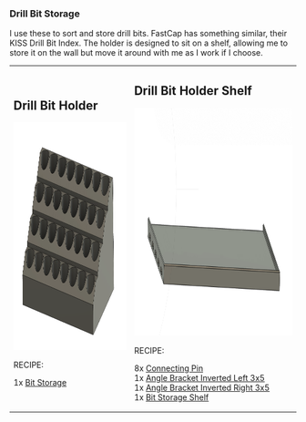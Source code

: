 ### Drill Bit Storage

I use these to sort and store drill bits.  FastCap has something similar, their KISS Drill Bit Index.  The holder is designed to sit on a shelf, allowing me to store it on the wall but move it around with me as I work if I choose.

<table>
  <tr>
    <td>
      
## Drill Bit Holder
<img src="DrillBitHolder.png" height="400"/>
                
RECIPE: 

1x [Bit Storage](DrillBitHolder.stl)
    </td>
    <td>

## Drill Bit Holder Shelf
<img src="DrillBitShelf.png" height="400"/>

RECIPE: 

8x [Connecting Pin](https://github.com/aderusha/DDD-Printable-Wall-Control-System/blob/main/Accessories/4x10x8mm%20Pin.stl)<br>
1x [Angle Bracket Inverted Left 3x5](https://github.com/aderusha/DDD-Printable-Wall-Control-System/blob/main/Sidepieces/Angle_brackets/3x5%20Angle%20Bracket%20Inverted%20Left.stl)<br>
1x [Angle Bracket Inverted Right 3x5](https://github.com/aderusha/DDD-Printable-Wall-Control-System/blob/main/Sidepieces/Angle_brackets/3x5%20Angle%20Bracket%20Inverted%20Right.stl)<br>
1x [Bit Storage Shelf](DrillBitShelf.stl)
    </td>
  </tr>
</table>



